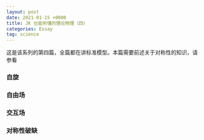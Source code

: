 ```yaml
---
layout: post
date: 2021-01-15 +0000
title: JK 也能听懂的理论物理（四）
categories: Essay
tag: science
---
```


这是该系列的第四篇，全篇都在讲标准模型。本篇需要前述关于对称性的知识，请参看

### 自旋

### 自由场

### 交互场

### 对称性破缺

